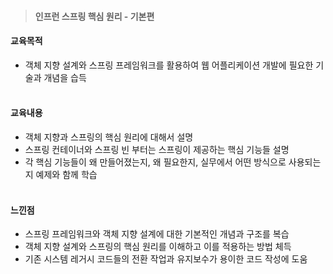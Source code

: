 > #### 인프런 스프링 핵심 원리 - 기본편

#### 교육목적
- 객체 지향 설계와 스프링 프레임워크를 활용하여 웹 어플리케이션 개발에 필요한 기술과 개념을 습득
  <br> <br>
#### 교육내용
- 객체 지향과 스프링의 핵심 원리에 대해서 설명
- 스프링 컨테이너와 스프링 빈 부터는 스프링이 제공하는 핵심 기능들 설명
- 각 핵심 기능들이 왜 만들어졌는지, 왜 필요한지, 실무에서 어떤 방식으로 사용되는지 예제와 함께 학습
  <br> <br>
#### 느낀점
- 스프링 프레임워크와 객체 지향 설계에 대한 기본적인 개념과 구조를 복습
- 객체 지향 설계와 스프링의 핵심 원리를 이해하고 이를 적용하는 방법 체득
- 기존 시스템 레거시 코드들의 전환 작업과 유지보수가 용이한 코드 작성에 도움
